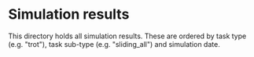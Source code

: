 # Simulation results
This directory holds all simulation results.
These are ordered by task type (e.g. "trot"), task sub-type (e.g. "sliding_all") and simulation date.
